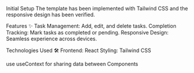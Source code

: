 Initial Setup
The template has been implemented with Tailwind CSS and the responsive design has been verified.

Features ✨
Task Management: Add, edit, and delete tasks.
Completion Tracking: Mark tasks as completed or pending.
Responsive Design: Seamless experience across devices.

Technologies Used 🛠️
Frontend: React
Styling: Tailwind CSS

use useContext for sharing data between Components
